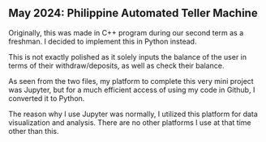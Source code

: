 ## May 2024: Philippine Automated Teller Machine

Originally, this was made in C++ program during our second term as a freshman. I decided to implement this in Python instead.

This is not exactly polished as it solely inputs the balance of the user in terms of their withdraw/deposits, as well as check their balance.

As seen from the two files, my platform to complete this very mini project was Jupyter, but for a much efficient access of using my code in Github, I converted it to Python.

The reason why I use Jupyter was normally, I utilized this platform for data visualization and analysis. There are no other platforms I use at that time other than this. 
